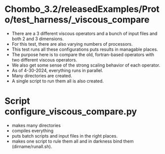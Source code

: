 # Chombo_3.2/releasedExamples/Proto/test_harness/_viscous_compare
* There are a 3 different viscous operators and a bunch of input files and both 2 and 3 dimensions.
* For this test,  there are also varying numbers of processors.
* This test runs all these configurations puts results in managable places.
* The purpose here is to compare the old, fortran-based operators with two different viscous operators.
* We also get some sense of the strong scaling behavior of each operator.
* As of 4-30-2024, everything runs in parallel.
* Many directories are created.
* A single script to run them all is also created.


# Script configure_viscous_compare.py
* makes many directories
* compiles everything
* puts batch scripts and input files in the  right places.
* makes one script to rule them all and in darkness bind them (dirname/runall.sh).
